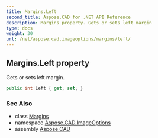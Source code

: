 ```yaml
---
title: Margins.Left
second_title: Aspose.CAD for .NET API Reference
description: Margins property. Gets or sets left margin
type: docs
weight: 30
url: /net/aspose.cad.imageoptions/margins/left/
---
```

## Margins.Left property

Gets or sets left margin.

```csharp
public int Left { get; set; }
```

### See Also

* class [Margins](../)
* namespace [Aspose.CAD.ImageOptions](../../margins/)
* assembly [Aspose.CAD](../../../)



